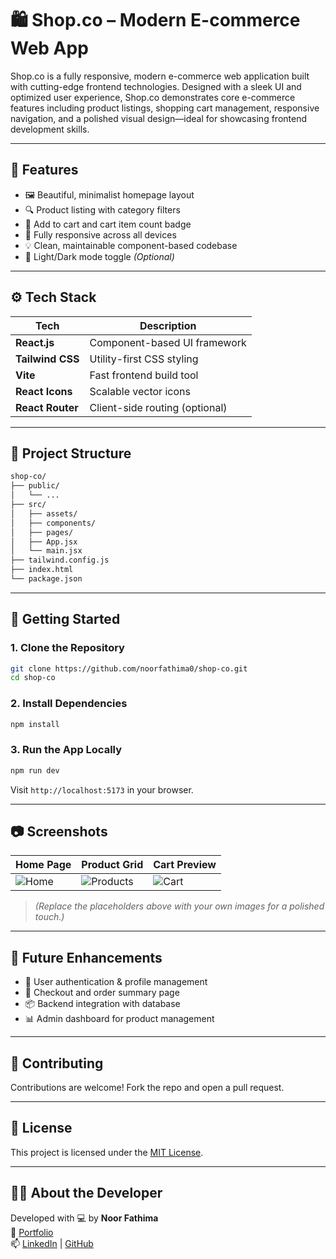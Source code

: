 # 🛍️ Shop.co – Modern E-commerce Web App

Shop.co is a fully responsive, modern e-commerce web application built with cutting-edge frontend technologies. Designed with a sleek UI and optimized user experience, Shop.co demonstrates core e-commerce features including product listings, shopping cart management, responsive navigation, and a polished visual design—ideal for showcasing frontend development skills.

---

## 📌 Features

- 🖼️ Beautiful, minimalist homepage layout
- 🔍 Product listing with category filters
- 🛒 Add to cart and cart item count badge
- 📱 Fully responsive across all devices
- 💡 Clean, maintainable component-based codebase
- 🌙 Light/Dark mode toggle *(Optional)*

---

## ⚙️ Tech Stack

| Tech            | Description                     |
|-----------------|---------------------------------|
| **React.js**    | Component-based UI framework    |
| **Tailwind CSS**| Utility-first CSS styling       |
| **Vite**        | Fast frontend build tool        |
| **React Icons** | Scalable vector icons           |
| **React Router**| Client-side routing (optional)  |

---

## 📁 Project Structure

```bash
shop-co/
├── public/
│   └── ...
├── src/
│   ├── assets/
│   ├── components/
│   ├── pages/
│   ├── App.jsx
│   └── main.jsx
├── tailwind.config.js
├── index.html
└── package.json
```

---

## 🚀 Getting Started

### 1. Clone the Repository

```bash
git clone https://github.com/noorfathima0/shop-co.git
cd shop-co
```

### 2. Install Dependencies

```bash
npm install
```

### 3. Run the App Locally

```bash
npm run dev
```

Visit `http://localhost:5173` in your browser.

---

## 📷 Screenshots

| Home Page | Product Grid | Cart Preview |
|-----------|--------------|--------------|
| ![Home](./assets/home.png) | ![Products](./assets/products.png) | ![Cart](./assets/cart.png) |

> *(Replace the placeholders above with your own images for a polished touch.)*

---

## 🎯 Future Enhancements

- 🔐 User authentication & profile management
- 🧾 Checkout and order summary page
- 📦 Backend integration with database
- 📊 Admin dashboard for product management

---

## 🤝 Contributing

Contributions are welcome! Fork the repo and open a pull request.

---

## 📄 License

This project is licensed under the [MIT License](LICENSE).

---

## 🙋‍♀️ About the Developer

Developed with 💻 by **Noor Fathima**  
🚀 [Portfolio](https://noorfathima0.github.io/My-Portfolio)  
📫 [LinkedIn](https://www.linkedin.com/in/noorfathima0/) | [GitHub](https://github.com/noorfathima0)
